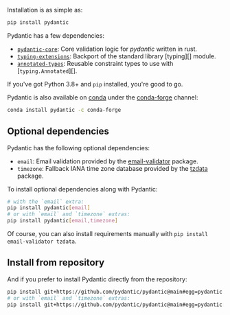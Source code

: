 Installation is as simple as:

```bash
pip install pydantic
```

Pydantic has a few dependencies:

* [`pydantic-core`](https://pypi.org/project/pydantic-core/): Core validation logic for _pydantic_ written in rust.
* [`typing-extensions`](https://pypi.org/project/typing-extensions/): Backport of the standard library [typing][] module.
* [`annotated-types`](https://pypi.org/project/annotated-types/): Reusable constraint types to use with [`typing.Annotated`][].

If you've got Python 3.8+ and `pip` installed, you're good to go.

Pydantic is also available on [conda](https://www.anaconda.com) under the [conda-forge](https://conda-forge.org)
channel:

```bash
conda install pydantic -c conda-forge
```

## Optional dependencies

Pydantic has the following optional dependencies:

* `email`: Email validation provided by the [email-validator](https://pypi.org/project/email-validator/) package.
* `timezone`: Fallback IANA time zone database provided by the [tzdata](https://pypi.org/project/tzdata/) package.

To install optional dependencies along with Pydantic:

```bash
# with the `email` extra:
pip install pydantic[email]
# or with `email` and `timezone` extras:
pip install pydantic[email,timezone]
```

Of course, you can also install requirements manually with `pip install email-validator tzdata`.

## Install from repository

And if you prefer to install Pydantic directly from the repository:

```bash
pip install git+https://github.com/pydantic/pydantic@main#egg=pydantic
# or with `email` and `timezone` extras:
pip install git+https://github.com/pydantic/pydantic@main#egg=pydantic[email,timezone]
```
